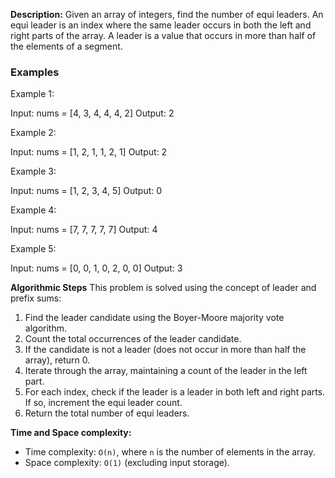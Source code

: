 **Description:**
Given an array of integers, find the number of equi leaders. An equi leader is an index where the same leader occurs in both the left and right parts of the array. A leader is a value that occurs in more than half of the elements of a segment.

### Examples
Example 1:

Input: nums = [4, 3, 4, 4, 4, 2]
Output: 2

Example 2:

Input: nums = [1, 2, 1, 1, 2, 1]
Output: 2

Example 3:

Input: nums = [1, 2, 3, 4, 5]
Output: 0

Example 4:

Input: nums = [7, 7, 7, 7, 7]
Output: 4

Example 5:

Input: nums = [0, 0, 1, 0, 2, 0, 0]
Output: 3

**Algorithmic Steps**
This problem is solved using the concept of leader and prefix sums:

1. Find the leader candidate using the Boyer-Moore majority vote algorithm.
2. Count the total occurrences of the leader candidate.
3. If the candidate is not a leader (does not occur in more than half the array), return 0.
4. Iterate through the array, maintaining a count of the leader in the left part.
5. For each index, check if the leader is a leader in both left and right parts. If so, increment the equi leader count.
6. Return the total number of equi leaders.

**Time and Space complexity:**
- Time complexity: `O(n)`, where `n` is the number of elements in the array.
- Space complexity: `O(1)` (excluding input storage). 